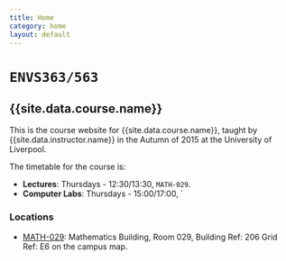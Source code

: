 ```yaml
---
title: Home
category: home
layout: default
---
```


# `ENVS363/563`

## {{site.data.course.name}}

This is the course website for {{site.data.course.name}}, taught by
{{site.data.instructor.name}} in the Autumn of 2015 at the University of
Liverpool. 

The timetable for the course is:

* **Lectures**: Thursdays - 12:30/13:30, `MATH-029`.
* **Computer Labs**: Thursdays - 15:00/17:00, `

### Locations

* [MATH-029](http://orbit01.liv.ac.uk/scientia/webtt/1011/orbit-map.asp?centerLat=53.405174&centerLng=-2.964828&lat=53.405174&lng=-2.964828&name=%27MATH-029%27): Mathematics Building, Room 029, Building Ref: 206 Grid Ref: E6 on the campus map.
